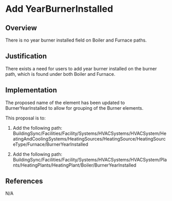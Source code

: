 # Add YearBurnerInstalled

## Overview

There is no year burner installed field on Boiler and Furnace paths.

## Justification

There exists a need for users to add year burner installed on the burner path, which is found under both Boiler and Furnace.

## Implementation

The proposed name of the element has been updated to BurnerYearInstalled to allow for grouping of the Burner elements.

This proposal is to:
1. Add the following path:
BuildingSync/Facilities/Facility/Systems/HVACSystems/HVACSystem/HeatingAndCoolingSystems/HeatingSources/HeatingSource/HeatingSourceType/Furnace/BurnerYearInstalled

2. Add the following path: 
BuildingSync/Facilities/Facility/Systems/HVACSystems/HVACSystem/Plants/HeatingPlants/HeatingPlant/Boiler/BurnerYearInstalled

## References

N/A
